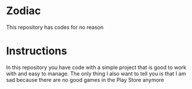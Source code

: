 # Zodiac
This repository has codes for no reason
# Instructions 
In this repository you have code with a simple project that is good to work with and easy to manage. The only thing I also want to tell you is that I am sad because there are no good games in the Play Store anymore
